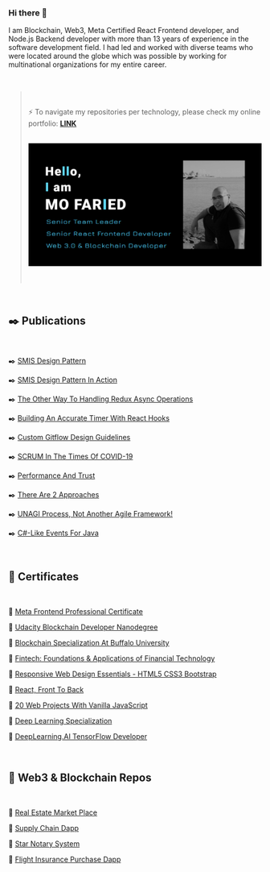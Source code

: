 ### Hi there 👋
I am Blockchain, Web3, Meta Certified React Frontend developer, and Node.js Backend developer with more than 13 years of experience in the software development field. I had led and worked with diverse teams who were located around the globe which was possible by working for multinational organizations for my entire career.

<br>

><br>
>
>⚡ To navigate my repositories per technology, please check my online portfolio: **[LINK](https://m-faried.github.io/m-faried-portfolio)**
><br>
><br>
> <p align='center'>
>    <img src='./assets/portfolio_preview.png' alt='portfolio preview' width="700"/>
> </p>
> <br>

<br>

## ✒️ Publications

<br>

✒️ [SMIS Design Pattern](https://medium.com/@m.a.faried/smis-design-pattern-d725a7ad814c)

✒️ [SMIS Design Pattern In Action](https://medium.com/@m.a.faried/smis-design-pattern-in-action-9a3c6daa85ae)

✒️ [The Other Way To Handling Redux Async Operations](https://medium.com/@m.a.faried/the-otherway-to-handling-redux-async-operations-24ab95935a80)

✒️ [Building An Accurate Timer With React Hooks](https://medium.com/@m.a.faried/building-a-real-time-react-hook-99636cbbff72)

✒️ [Custom Gitflow Design Guidelines](https://www.linkedin.com/pulse/custom-git-workflow-design-guidelines-mohamed-faried)

✒️ [SCRUM In The Times Of COVID-19](https://www.linkedin.com/pulse/scrum-times-covid-19-mohamed-faried)

✒️ [Performance And Trust](https://www.linkedin.com/pulse/performance-trust-mohamed-faried)

✒️ [There Are 2 Approaches](https://www.linkedin.com/pulse/two-approaches-mohamed-faried)

✒️ [UNAGI Process, Not Another Agile Framework!](https://www.linkedin.com/pulse/unagi-process-another-agile-framework-mohamed-faried)

✒️ [C#-Like Events For Java](https://www.codeproject.com/Tips/1008821/Csharp-Like-Events-For-Java)

<br>

## 📜 Certificates

<br>

📜 [Meta Frontend Professional Certificate](https://www.coursera.org/account/accomplishments/professional-cert/FNLNN2VJ55SP)

📜 [Udacity Blockchain Developer Nanodegree](https://graduation.udacity.com/confirm/VLNMDKSV)

📜 [Blockchain Specialization At Buffalo University](https://www.coursera.org/account/accomplishments/specialization/TZJTAZVQQ3S6?utm_source=link&utm_medium=certificate&utm_content=cert_image&utm_campaign=pdf_header_button&utm_product=s12n)

📜 [Fintech: Foundations & Applications of Financial Technology](https://www.coursera.org/account/accomplishments/specialization/9B6R7CF2R79D?utm_source=link&utm_medium=certificate&utm_content=cert_image&utm_campaign=sharing_cta&utm_product=s12n)

📜 [Responsive Web Design Essentials - HTML5 CSS3 Bootstrap](https://www.udemy.com/certificate/UC-ac90844c-5ab0-46ae-b4e3-2d723a5684c3/)

📜 [React, Front To Back](https://www.udemy.com/certificate/UC-c4741f08-5a12-4c4b-a5ff-759068a26cc1/)

📜 [20 Web Projects With Vanilla JavaScript](https://www.udemy.com/certificate/UC-5c4733b8-2700-42a1-8244-2c95a402fc18/https://www.udemy.com/certificate/UC-5c4733b8-2700-42a1-8244-2c95a402fc18/)

📜 [Deep Learning Specialization](https://www.coursera.org/account/accomplishments/specialization/7H4CJFF5W5CK)

📜 [DeepLearning.AI TensorFlow Developer](https://www.coursera.org/account/accomplishments/specialization/T37HSDC3G34X)

<br>

## 📐 Web3 & Blockchain Repos

<br>

📐 [Real Estate Market Place](https://github.com/M-Faried/ubc-web3-real-estate-marketplace)

📐 [Supply Chain Dapp](https://github.com/M-Faried/ubc-web3-supply-chain-dapp)

📐 [Star Notary System](https://github.com/M-Faried/ubc-web3-erc721-star-notary-v3)

📐 [Flight Insurance Purchase Dapp](https://github.com/M-Faried/ubc-web3-flight-surety)




<!--
**M-Faried/M-Faried** is a ✨ _special_ ✨ repository because its `README.md` (this file) appears on your GitHub profile.

Here are some ideas to get you started:

- 🔭 I’m currently working on ...
- 🌱 I’m currently learning ...
- 👯 I’m looking to collaborate on ...
- 🤔 I’m looking for help with ...
- 💬 Ask me about ...
- 📫 How to reach me: ...
- 😄 Pronouns: ...
- ⚡ Fun fact: ...
-->

